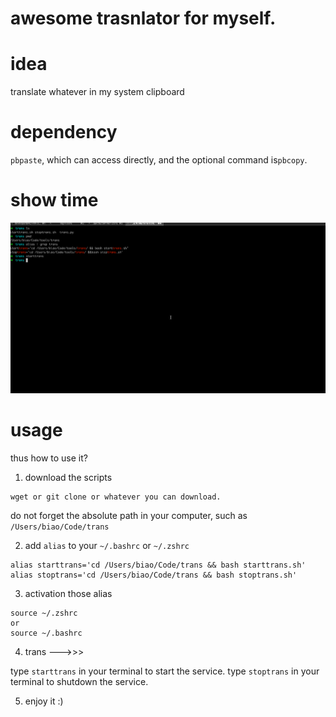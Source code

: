 # awesome trasnlator for myself.

# idea
translate whatever in my system clipboard

# dependency
`pbpaste`, which can access directly, and the optional command is`pbcopy`.

# show time
![demo](https://github.com/guoruibiao/worktools/blob/master/trans/awesome-trans.gif?raw=true)

# usage
thus how to use it?
1. download the scripts
```
wget or git clone or whatever you can download.
```
do not forget the absolute path in your computer, such as `/Users/biao/Code/trans`

2. add `alias` to your `~/.bashrc` or `~/.zshrc`
```
alias starttrans='cd /Users/biao/Code/trans && bash starttrans.sh'
alias stoptrans='cd /Users/biao/Code/trans && bash stoptrans.sh'
```

3. activation those alias
```
source ~/.zshrc
or 
source ~/.bashrc
```
4. trans --->>>

type `starttrans` in your terminal to start the service.
type `stoptrans` in your terminal to shutdown the service.

5. enjoy it :)
